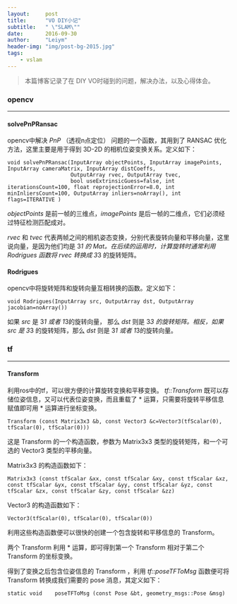 ```yaml
---
layout:     post
title:      "VO DIY小记"
subtitle:   " \"SLAM\""
date:       2016-09-30
author:     "Leiym"
header-img: "img/post-bg-2015.jpg"
tags:
    - vslam
---
```


> 本篇博客记录了在 DIY VO时碰到的问题，解决办法，以及心得体会。

### opencv

---

#### solvePnPRansac

opencv中解决 *PnP* （透视n点定位） 问题的一个函数，其用到了 RANSAC 优化方法，这里主要是用于得到 3D-2D 的相机位姿变换关系。定义如下：

```
void solvePnPRansac(InputArray objectPoints, InputArray imagePoints, InputArray cameraMatrix, InputArray distCoeffs,
                    OutputArray rvec, OutputArray tvec,
                    bool useExtrinsicGuess=false, int iterationsCount=100, float reprojectionError=8.0, int minInliersCount=100, OutputArray inliers=noArray(), int flags=ITERATIVE )
```

*objectPoints* 是前一帧的三维点，*imagePoints* 是后一帧的二维点，它们必须经过特征检测匹配成对。

*rvec* 和 *tvec* 代表两帧之间的相机姿态变换，分别代表旋转向量和平移向量，这里说向量，是因为他们均是 3*1 的 Mat。在后续的运用时，计算旋转时通常利用 *Rodrigues* 函数将 *rvec* 转换成 3*3 的旋转矩阵。

#### Rodrigues

opencv中将旋转矩阵和旋转向量互相转换的函数。定义如下：

`void Rodrigues(InputArray src, OutputArray dst, OutputArray jacobian=noArray())`

如果 *src* 是 3*1 或者 1*3的旋转向量， 那么 *dst* 则是 3*3 的旋转矩阵。相反，如果 *src* 是 3*3 的旋转矩阵，那么 *dst* 则是 3*1 或者 1*3的旋转向量。

### tf

---

#### Transform

利用ros中的tf，可以很方便的计算旋转变换和平移变换。 *tf::Transform* 既可以存储位姿信息，又可以代表位姿变换，而且重载了 * 运算，只需要将旋转平移信息赋值即可用 * 运算进行坐标变换。

`Transform (const Matrix3x3 &b, const Vector3 &c=Vector3(tfScalar(0), tfScalar(0), tfScalar(0)))`

这是 Transform 的一个构造函数，参数为 Matrix3x3 类型的旋转矩阵，和一个可选的 Vector3 类型的平移向量。

Matrix3x3 的构造函数如下：

`Matrix3x3 (const tfScalar &xx, const tfScalar &xy, const tfScalar &xz, const tfScalar &yx, const tfScalar &yy, const tfScalar &yz, const tfScalar &zx, const tfScalar &zy, const tfScalar &zz)`

Vector3 的构造函数如下：

`Vector3(tfScalar(0), tfScalar(0), tfScalar(0))`

利用这些构造函数便可以很快的创建一个包含旋转和平移信息的 Transform。

两个 Transform 利用 * 运算，即可得到第一个 Transform 相对于第二个 Transform 的坐标变换。

得到了变换之后包含位姿信息的 Transform ，利用 *tf::poseTFToMsg* 函数便可将 Transform 转换成我们需要的 pose 消息，其定义如下：

`static void 	poseTFToMsg (const Pose &bt, geometry_msgs::Pose &msg)`
